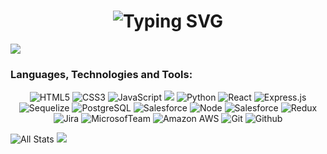 <h1 align="center"><img src="https://readme-typing-svg.herokuapp.com?font=Fira+Code&weight=450&size=40&pause=1000&color=A7F7BC&center=true&vCenter=true&width=700&height=70&lines=Hi!+Im+MrGiann;I'm+Software+Developer%F0%9F%92%BB" alt="Typing SVG" /></h1>
 
<img src="https://komarev.com/ghpvc/?username=mrgiann&color=blueviolet">

### Languages, Technologies and Tools:

<p align="center">
<img alt="HTML5" src="https://img.shields.io/badge/-HTML5-E34F26?style=flat-square&logo=HTML5&logoColor=white"> 
<img alt="CSS3" src="https://img.shields.io/badge/-CSS3-1572B6?style=flat-square&logo=CSS3&logoColor=white">
<img alt="JavaScript" src="https://img.shields.io/badge/-JavaScript-F7DF1E?style=flat-square&logo=JavaScript&logoColor=white">
<img src="https://img.shields.io/badge/-Bootstrap-563D7C?style=flat&logo=bootstrap&logoColor=white">
<img alt="Python" src="https://img.shields.io/badge/-Python-3776AB?style=flat-square&logo=Python&logoColor=white">
<img alt="React" src="https://img.shields.io/badge/-React.js-9b3675?style=flat-square&logo=React&logoColor=white">
<img alt="Express.js" src="https://img.shields.io/badge/-Express.js-303030?style=flat-square&logo=Express&logoColor=white">
<img alt="Sequelize" src="https://img.shields.io/badge/-Sequelize-487DB2?style=flat-square&logo=Sequelize&logoColor=white">
<img alt="PostgreSQL" src="https://img.shields.io/badge/-PostgreSQL-336791?style=flat-square&logo=PostgreSQL&logoColor=white">
<img alt="Salesforce" src="https://img.shields.io/badge/-Salesforce-1798c1?style=flat-square&logo=Salesforce&logoColor=white">
<img alt="Node" src="https://img.shields.io/badge/-Node.js-44883e?style=flat-square&logo=Node.js&logoColor=white">
<img alt="Salesforce" src="https://img.shields.io/badge/-SOQL Apex-1798c1?style=flat-square&logo=Salesforce&logoColor=white">
<img alt="Redux" src="https://img.shields.io/badge/-Redux-764abc?style=flat-square&logo=Redux&logoColor=white">
<img alt="Jira" src="https://img.shields.io/badge/-Jira-0052CC?style=flat-square&logo=Jira&logoColor=white">
<img alt="MicrosofTeam" src="https://img.shields.io/badge/-Microsoft Teams-505AC9?style=flat-square&logo=MicrosoftTeams&logoColor=white">
<img alt="Amazon AWS" src="https://img.shields.io/badge/-AWS-FF9900?style=flat-square&logo=AmazonAWS&logoColor=white">
<img alt="Git" src="https://img.shields.io/badge/-Git-F1502F?style=flat-square&logo=Git&logoColor=white">
<img alt="Github" src="https://img.shields.io/badge/github-%23121011.svg?style=flat-the-badge&logo=github&logoColor=white">
</p>


![All Stats](https://github-readme-stats.vercel.app/api?username=mrgiann&show_icons=true&include_all_commits=true&count_private=true&hide=contribs&theme=vue-dark&hide_border&count_private=true)
![](https://github-readme-stats.vercel.app/api/top-langs/?username=mrgiann&theme=dark&hide_border=false&include_all_commits=true&count_private=true&layout=compact)


